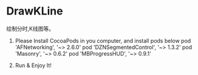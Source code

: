 # DrawKLine
绘制分时,K线图等。

1. Please Install CocoaPods in you computer, and install pods below 
pod 'AFNetworking', '~> 2.6.0'
pod 'DZNSegmentedControl', '~> 1.3.2'
pod 'Masonry', '~> 0.6.2'
pod 'MBProgressHUD', '~> 0.9.1'

2. Run & Enjoy It!
